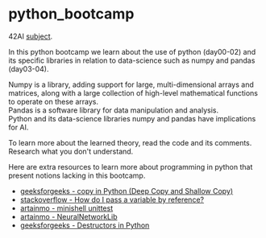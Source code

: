 # python_bootcamp

42AI [subject](https://github.com/42-AI/bootcamp_python).

In this python bootcamp we learn about the use of python (day00-02) and its specific libraries in relation to data-science such as numpy and pandas (day03-04).

Numpy is a library, adding support for large, multi-dimensional arrays and matrices, along with a large collection of high-level mathematical functions to operate on these arrays.<br>
Pandas is a software library for data manipulation and analysis.<br>
Python and its data-science libraries numpy and pandas have implications for AI.

To learn more about the learned theory, read the code and its comments. Research what you don't understand.

Here are extra resources to learn more about programming in python that present notions lacking in this bootcamp.
* [geeksforgeeks - copy in Python (Deep Copy and Shallow Copy)](https://www.geeksforgeeks.org/copy-python-deep-copy-shallow-copy/)<br>
* [stackoverflow - How do I pass a variable by reference?](https://stackoverflow.com/questions/986006/how-do-i-pass-a-variable-by-reference)<br>
* [artainmo - minishell unittest](https://github.com/artainmo/minishell-unittest)<br>
* [artainmo - NeuralNetworkLib](https://github.com/artainmo/NeuralNetworkLib)<br>
* [geeksforgeeks - Destructors in Python](https://www.geeksforgeeks.org/destructors-in-python/)
